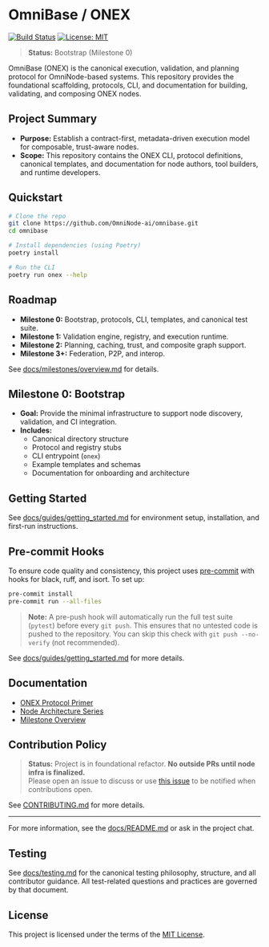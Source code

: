 <!-- === OmniNode:Metadata ===
<!-- metadata_version: 0.1.0 -->
<!-- protocol_version: 0.1.0 -->
<!-- owner: OmniNode Team -->
<!-- copyright: OmniNode Team -->
<!-- schema_version: 0.1.0 -->
<!-- name: README.md -->
<!-- version: 1.0.0 -->
<!-- uuid: e4b723da-1e7f-47f7-84db-46cd26b3099d -->
<!-- author: OmniNode Team -->
<!-- created_at: 2025-05-21T12:41:40.155425 -->
<!-- last_modified_at: 2025-05-21T16:42:46.128349 -->
<!-- description: Stamped by ONEX -->
<!-- state_contract: state_contract://default -->
<!-- lifecycle: active -->
<!-- hash: bc8677d497c998128314f16e70e96d294a2db61336641d24904844e7cc95837c -->
<!-- entrypoint: {'type': 'python', 'target': 'README.md'} -->
<!-- runtime_language_hint: python>=3.11 -->
<!-- namespace: onex.stamped.README -->
<!-- meta_type: tool -->
<!-- === /OmniNode:Metadata === -->

<!-- === OmniNode:Metadata ===
<!-- metadata_version: 0.1.0 -->
<!-- protocol_version: 0.1.0 -->
<!-- owner: OmniNode Team -->
<!-- copyright: OmniNode Team -->
<!-- schema_version: 0.1.0 -->
<!-- name: README.md -->
<!-- version: 1.0.0 -->
<!-- uuid: d79d99fe-eabc-4aee-9598-fd0c128f90cb -->
<!-- author: OmniNode Team -->
<!-- created_at: 2025-05-21T12:33:43.430413 -->
<!-- last_modified_at: 2025-05-21T16:39:55.717281 -->
<!-- description: Stamped by ONEX -->
<!-- state_contract: state_contract://default -->
<!-- lifecycle: active -->
<!-- hash: 63917d674316c7030066f8668e79dd97060387d99868b651a41b21e525b72ffe -->
<!-- entrypoint: {'type': 'python', 'target': 'README.md'} -->
<!-- runtime_language_hint: python>=3.11 -->
<!-- namespace: onex.stamped.README -->
<!-- meta_type: tool -->
<!-- === /OmniNode:Metadata === -->

<!-- === OmniNode:Metadata ===
<!-- metadata_version: 0.1.0 -->
<!-- protocol_version: 0.1.0 -->
<!-- owner: OmniNode Team -->
<!-- copyright: OmniNode Team -->
<!-- schema_version: 0.1.0 -->
<!-- name: README.md -->
<!-- version: 1.0.0 -->
<!-- uuid: 19ef6013-9eb5-4519-9c65-6f6d9719a285 -->
<!-- author: OmniNode Team -->
<!-- created_at: 2025-05-21T09:28:42.658777 -->
<!-- last_modified_at: 2025-05-21T16:24:00.311127 -->
<!-- description: Stamped by ONEX -->
<!-- state_contract: state_contract://default -->
<!-- lifecycle: active -->
<!-- hash: 91991c7bf9ec4723fc2f9872d781bd4c961166d95a81c06650aac308eea7941a -->
<!-- entrypoint: {'type': 'python', 'target': 'README.md'} -->
<!-- runtime_language_hint: python>=3.11 -->
<!-- namespace: onex.stamped.README -->
<!-- meta_type: tool -->
<!-- === /OmniNode:Metadata === -->

# OmniBase / ONEX

[![Build Status](https://img.shields.io/github/actions/workflow/status/OmniNode-ai/omnibase/bootstrap.yml?branch=main)](https://github.com/OmniNode-ai/omnibase/actions)
[![License: MIT](https://img.shields.io/badge/License-MIT-yellow.svg)](LICENSE)

> **Status:** Bootstrap (Milestone 0)

OmniBase (ONEX) is the canonical execution, validation, and planning protocol for OmniNode-based systems. This repository provides the foundational scaffolding, protocols, CLI, and documentation for building, validating, and composing ONEX nodes.

## Project Summary
- **Purpose:** Establish a contract-first, metadata-driven execution model for composable, trust-aware nodes.
- **Scope:** This repository contains the ONEX CLI, protocol definitions, canonical templates, and documentation for node authors, tool builders, and runtime developers.

## Quickstart

```bash
# Clone the repo
git clone https://github.com/OmniNode-ai/omnibase.git
cd omnibase

# Install dependencies (using Poetry)
poetry install

# Run the CLI
poetry run onex --help
```

## Roadmap

- **Milestone 0:** Bootstrap, protocols, CLI, templates, and canonical test suite.
- **Milestone 1:** Validation engine, registry, and execution runtime.
- **Milestone 2:** Planning, caching, trust, and composite graph support.
- **Milestone 3+:** Federation, P2P, and interop.

See [docs/milestones/overview.md](docs/milestones/overview.md) for details.

## Milestone 0: Bootstrap
- **Goal:** Provide the minimal infrastructure to support node discovery, validation, and CI integration.
- **Includes:**
  - Canonical directory structure
  - Protocol and registry stubs
  - CLI entrypoint (`onex`)
  - Example templates and schemas
  - Documentation for onboarding and architecture

## Getting Started
See [docs/guides/getting_started.md](docs/guides/getting_started.md) for environment setup, installation, and first-run instructions.

## Pre-commit Hooks
To ensure code quality and consistency, this project uses [pre-commit](https://pre-commit.com/) with hooks for black, ruff, and isort. To set up:

```bash
pre-commit install
pre-commit run --all-files
```

> **Note:** A pre-push hook will automatically run the full test suite (`pytest`) before every `git push`. This ensures that no untested code is pushed to the repository. You can skip this check with `git push --no-verify` (not recommended).

See [docs/guides/getting_started.md](docs/guides/getting_started.md#5-confirm-pre-commit-hooks) for more details.

## Documentation
- [ONEX Protocol Primer](docs/onex/index.md)
- [Node Architecture Series](docs/nodes/index.md)
- [Milestone Overview](docs/milestones/overview.md)

## Contribution Policy

> **Status:** Project is in foundational refactor. **No outside PRs until node infra is finalized.**  
> Please open an issue to discuss or use [this issue](link-to-notify-issue) to be notified when contributions open.

See [CONTRIBUTING.md](CONTRIBUTING.md) for more details.

---

For more information, see the [docs/README.md](docs/README.md) or ask in the project chat.

## Testing

See [docs/testing.md](docs/testing.md) for the canonical testing philosophy, structure, and all contributor guidance. All test-related questions and practices are governed by that document.

## License

This project is licensed under the terms of the [MIT License](LICENSE).
